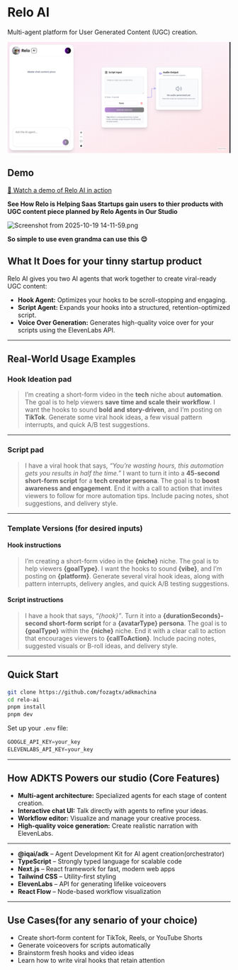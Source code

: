 # Relo AI

Multi-agent platform for User Generated Content (UGC) creation.

![Relo AI Logo](/dashb.png)

## Demo

[🎥 Watch a demo of Relo AI in action](https://youtu.be/eWtaS7HD-a8)


**See How Relo is Helping Saas Startups gain users to thier products with UGC content piece planned by Relo Agents in Our Studio**

![Screenshot from 2025-10-19 14-11-59.png](https://cdn.dorahacks.io/static/files/199fd19fbe7cadb648c8fd0480497954.png)

**So simple to use even grandma can use this 😌**

## What It Does for your tinny startup product 

Relo AI gives you two AI agents that work together to create viral-ready UGC content:

- **Hook Agent:** Optimizes your hooks to be scroll-stopping and engaging.
- **Script Agent:** Expands your hooks into a structured, retention-optimized script.
- **Voice Over Generation:** Generates high-quality voice over for your scripts using the ElevenLabs API.

---

## Real-World Usage Examples

### **Hook Ideation pad**

> I’m creating a short-form video in the **tech** niche about **automation**.
> The goal is to help viewers **save time and scale their workflow**.
> I want the hooks to sound **bold and story-driven**, and I’m posting on **TikTok**.
> Generate some viral hook ideas, a few visual pattern interrupts, and quick A/B test suggestions.

---

### **Script pad**

> I have a viral hook that says, *“You’re wasting hours, this automation gets you results in half the time.”*
> I want to turn it into a **45-second short-form script** for a **tech creator persona**.
> The goal is to **boost awareness and engagement**.
> End it with a call to action that invites viewers to follow for more automation tips.
> Include pacing notes, shot suggestions, and delivery style.

---

### **Template Versions (for desired inputs)**

#### Hook instructions

> I’m creating a short-form video in the **{niche}** niche.
> The goal is to help viewers **{goalType}**.
> I want the hooks to sound **{vibe}**, and I’m posting on **{platform}**.
> Generate several viral hook ideas, along with pattern interrupts, delivery angles, and quick A/B testing suggestions.

#### Script instructions

> I have a hook that says, *“{hook}”*.
> Turn it into a **{durationSeconds}-second short-form script** for a **{avatarType} persona**.
> The goal is to **{goalType}** within the **{niche}** niche.
> End it with a clear call to action that encourages viewers to **{callToAction}**.
> Include pacing notes, suggested visuals or B-roll ideas, and delivery style.

---

## Quick Start

```bash
git clone https://github.com/fozagtx/adkmachina 
cd relo-ai
pnpm install
pnpm dev
```

Set up your `.env` file:

```javascript
GOOGLE_API_KEY=your_key
ELEVENLABS_API_KEY=your_key
```

---

## How ADKTS Powers our studio (Core Features)

- **Multi-agent architecture:** Specialized agents for each stage of content creation.
- **Interactive chat UI:** Talk directly with agents to refine your ideas.
- **Workflow editor:** Visualize and manage your creative process.
- **High-quality voice generation:** Create realistic narration with ElevenLabs.

---

- **@iqai/adk** – Agent Development Kit for AI agent creation(orchestrator)
- **TypeScript** – Strongly typed language for scalable code
- **Next.js** – React framework for fast, modern web apps
- **Tailwind CSS** – Utility-first styling
- **ElevenLabs** – API for generating lifelike voiceovers
- **React Flow** – Node-based workflow visualization

---

## Use Cases(for any senario of your choice)

- Create short-form content for TikTok, Reels, or YouTube Shorts
- Generate voiceovers for scripts automatically
- Brainstorm fresh hooks and video ideas
- Learn how to write viral hooks that retain attention
